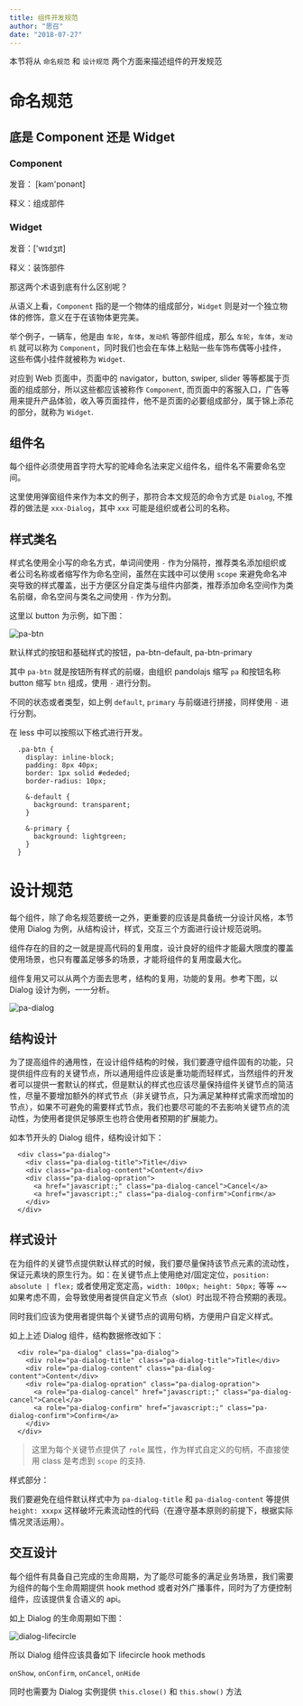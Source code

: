 ```yaml
---
title: 组件开发规范
author: "思召"
date: "2018-07-27"
---
```


本节将从 `命名规范` 和 `设计规范` 两个方面来描述组件的开发规范

# 命名规范

## 底是 Component 还是 Widget

### Component

发音： [kəm'ponənt]

释义：组成部件

### Widget

发音：['wɪdʒɪt] 

释义：装饰部件

那这两个术语到底有什么区别呢？

从语义上看，`Component` 指的是一个物体的组成部分，`Widget` 则是对一个独立物体的修饰，意义在于在该物体更完美。

举个例子，一辆车，他是由 `车轮`，`车体`，`发动机` 等部件组成，那么 `车轮`，`车体`，`发动机` 就可以称为 `Component`，同时我们也会在车体上粘贴一些车饰布偶等小挂件，这些布偶小挂件就被称为 `Widget`.

对应到 Web 页面中，页面中的 navigator，button, swiper, slider 等等都属于页面的组成部分，所以这些都应该被称作 `Component`, 而页面中的客服入口，广告等用来提升产品体验，收入等页面挂件，他不是页面的必要组成部分，属于锦上添花的部分，就称为 `Widget`.

## 组件名

每个组件必须使用首字符大写的驼峰命名法来定义组件名，组件名不需要命名空间。

这里使用弹窗组件来作为本文的例子，那符合本文规范的命令方式是 `Dialog`, 不推荐的做法是 `xxx-Dialog`，其中 `xxx` 可能是组织或者公司的名称。

## 样式类名

样式名使用全小写的命名方式，单词间使用 `-` 作为分隔符，推荐类名添加组织或者公司名称或者缩写作为命名空间，虽然在实践中可以使用 `scope` 来避免命名冲突导致的样式覆盖，出于方便区分自定类与组件内部类，推荐添加命名空间作为类名前缀，命名空间与类名之间使用 `-` 作为分割。

这里以 button 为示例，如下图：

![pa-btn](resources/pa-btn.jpg)

默认样式的按钮和基础样式的按钮，pa-btn-default, pa-btn-primary

其中 `pa-btn` 就是按钮所有样式的前缀，由组织 pandolajs 缩写 `pa` 和按钮名称 button 缩写 `btn` 组成，使用 `-` 进行分割。

不同的状态或者类型，如上例 `default`, `primary` 与前缀进行拼接，同样使用 `-` 进行分割。

在 less 中可以按照以下格式进行开发。

```
  .pa-btn {
    display: inline-block;
    padding: 8px 40px;
    border: 1px solid #ededed;
    border-radius: 10px;

    &-default {
      background: transparent;
    }

    &-primary {
      background: lightgreen;
    }
  }
```

# 设计规范

每个组件，除了命名规范要统一之外，更重要的应该是具备统一分设计风格，本节使用 Dialog 为例，从结构设计，样式，交互三个方面进行设计规范说明。

组件存在的目的之一就是提高代码的复用度，设计良好的组件才能最大限度的覆盖使用场景，也只有覆盖足够多的场景，才能将组件的复用度最大化。

组件复用又可以从两个方面去思考，结构的复用，功能的复用。参考下图，以 Dialog 设计为例，一一分析。

![pa-dialog](resources/pa-dialog.jpg)

## 结构设计

为了提高组件的通用性，在设计组件结构的时候，我们要遵守组件固有的功能，只提供组件应有的关键节点，所以通用组件应该是重功能而轻样式，当然组件的开发者可以提供一套默认的样式，但是默认的样式也应该尽量保持组件关键节点的简洁性，尽量不要增加额外的样式节点（非关键节点，只为满足某种样式需求而增加的节点），如果不可避免的需要样式节点，我们也要尽可能的不去影响关键节点的流动性，为使用者提供足够原生也符合使用者预期的扩展能力。

如本节开头的 Dialog 组件，结构设计如下：

```
  <div class="pa-dialog">
    <div class="pa-dialog-title">Title</div>
    <div class="pa-dialog-content">Content</div>
    <div class="pa-dialog-opration">
      <a href="javascript:;" class="pa-dialog-cancel">Cancel</a>
      <a href="javascript:;" class="pa-dialog-confirm">Confirm</a>
    </div>
  </div>
```

## 样式设计

在为组件的关键节点提供默认样式的时候，我们要尽量保持该节点元素的流动性，保证元素块的原生行为。如：在关键节点上使用绝对/固定定位，`position: absolute | flex;` 或者使用定宽定高，`width: 100px; height: 50px;` 等等 ~~ 如果考虑不周，会导致使用者提供自定义节点（slot）时出现不符合预期的表现。

同时我们应该为使用者提供每个关键节点的调用句柄，方便用户自定义样式。

如上上述 Dialog 组件，结构数据修改如下：

```
  <div role="pa-dialog" class="pa-dialog">
    <div role="pa-dialog-title" class="pa-dialog-title">Title</div>
    <div role="pa-dialog-content" class="pa-dialog-content">Content</div>
    <div role="pa-dialog-opration" class="pa-dialog-opration">
      <a role="pa-dialog-cancel" href="javascript:;" class="pa-dialog-cancel">Cancel</a>
      <a role="pa-dialog-confirm" href="javascript:;" class="pa-dialog-confirm">Confirm</a>
    </div>
  </div>
```

> 这里为每个关键节点提供了 `role` 属性，作为样式自定义的句柄，不直接使用 class 是考虑到 `scope` 的支持.

样式部分：

我们要避免在组件默认样式中为 `pa-dialog-title` 和 `pa-dialog-content` 等提供 `height: xxxpx` 这样破坏元素流动性的代码（在遵守基本原则的前提下，根据实际情况灵活运用）。

## 交互设计

每个组件有具备自己完成的生命周期，为了能尽可能多的满足业务场景，我们需要为组件的每个生命周期提供 hook method 或者对外广播事件，同时为了方便控制组件，应该提供复合语义的 api。

如上 Dialog 的生命周期如下图：

![dialog-lifecircle](./resources/dialog-lifecircle.jpg)

所以 Dialog 组件应该具备如下 lifecircle hook methods

`onShow`, `onConfirm`, `onCancel`, `onHide`

同时也需要为 Dialog 实例提供 `this.close()` 和 `this.show()` 方法